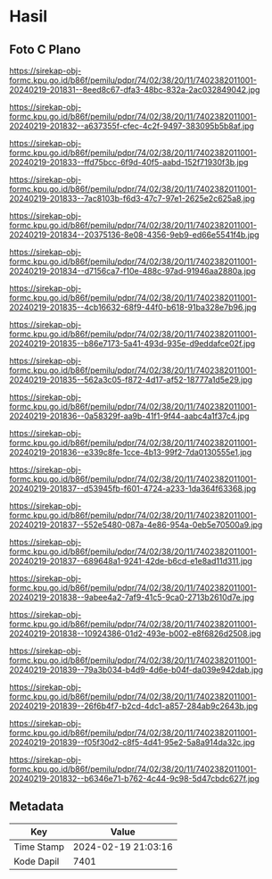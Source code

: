 # Hasil

## Foto C Plano

https://sirekap-obj-formc.kpu.go.id/b86f/pemilu/pdpr/74/02/38/20/11/7402382011001-20240219-201831--8eed8c67-dfa3-48bc-832a-2ac032849042.jpg

https://sirekap-obj-formc.kpu.go.id/b86f/pemilu/pdpr/74/02/38/20/11/7402382011001-20240219-201832--a637355f-cfec-4c2f-9497-383095b5b8af.jpg

https://sirekap-obj-formc.kpu.go.id/b86f/pemilu/pdpr/74/02/38/20/11/7402382011001-20240219-201833--ffd75bcc-6f9d-40f5-aabd-152f71930f3b.jpg

https://sirekap-obj-formc.kpu.go.id/b86f/pemilu/pdpr/74/02/38/20/11/7402382011001-20240219-201833--7ac8103b-f6d3-47c7-97e1-2625e2c625a8.jpg

https://sirekap-obj-formc.kpu.go.id/b86f/pemilu/pdpr/74/02/38/20/11/7402382011001-20240219-201834--20375136-8e08-4356-9eb9-ed66e5541f4b.jpg

https://sirekap-obj-formc.kpu.go.id/b86f/pemilu/pdpr/74/02/38/20/11/7402382011001-20240219-201834--d7156ca7-f10e-488c-97ad-91946aa2880a.jpg

https://sirekap-obj-formc.kpu.go.id/b86f/pemilu/pdpr/74/02/38/20/11/7402382011001-20240219-201835--4cb16632-68f9-44f0-b618-91ba328e7b96.jpg

https://sirekap-obj-formc.kpu.go.id/b86f/pemilu/pdpr/74/02/38/20/11/7402382011001-20240219-201835--b86e7173-5a41-493d-935e-d9eddafce02f.jpg

https://sirekap-obj-formc.kpu.go.id/b86f/pemilu/pdpr/74/02/38/20/11/7402382011001-20240219-201835--562a3c05-f872-4d17-af52-18777a1d5e29.jpg

https://sirekap-obj-formc.kpu.go.id/b86f/pemilu/pdpr/74/02/38/20/11/7402382011001-20240219-201836--0a58329f-aa9b-41f1-9f44-aabc4a1f37c4.jpg

https://sirekap-obj-formc.kpu.go.id/b86f/pemilu/pdpr/74/02/38/20/11/7402382011001-20240219-201836--e339c8fe-1cce-4b13-99f2-7da0130555e1.jpg

https://sirekap-obj-formc.kpu.go.id/b86f/pemilu/pdpr/74/02/38/20/11/7402382011001-20240219-201837--d53945fb-f601-4724-a233-1da364f63368.jpg

https://sirekap-obj-formc.kpu.go.id/b86f/pemilu/pdpr/74/02/38/20/11/7402382011001-20240219-201837--552e5480-087a-4e86-954a-0eb5e70500a9.jpg

https://sirekap-obj-formc.kpu.go.id/b86f/pemilu/pdpr/74/02/38/20/11/7402382011001-20240219-201837--689648a1-9241-42de-b6cd-e1e8ad11d311.jpg

https://sirekap-obj-formc.kpu.go.id/b86f/pemilu/pdpr/74/02/38/20/11/7402382011001-20240219-201838--9abee4a2-7af9-41c5-9ca0-2713b2610d7e.jpg

https://sirekap-obj-formc.kpu.go.id/b86f/pemilu/pdpr/74/02/38/20/11/7402382011001-20240219-201838--10924386-01d2-493e-b002-e8f6826d2508.jpg

https://sirekap-obj-formc.kpu.go.id/b86f/pemilu/pdpr/74/02/38/20/11/7402382011001-20240219-201839--79a3b034-b4d9-4d6e-b04f-da039e942dab.jpg

https://sirekap-obj-formc.kpu.go.id/b86f/pemilu/pdpr/74/02/38/20/11/7402382011001-20240219-201839--26f6b4f7-b2cd-4dc1-a857-284ab9c2643b.jpg

https://sirekap-obj-formc.kpu.go.id/b86f/pemilu/pdpr/74/02/38/20/11/7402382011001-20240219-201839--f05f30d2-c8f5-4d41-95e2-5a8a914da32c.jpg

https://sirekap-obj-formc.kpu.go.id/b86f/pemilu/pdpr/74/02/38/20/11/7402382011001-20240219-201832--b6346e71-b762-4c44-9c98-5d47cbdc627f.jpg


## Metadata

| Key        | Value               |
| ---------- | ------------------- |
| Time Stamp | 2024-02-19 21:03:16 |
| Kode Dapil | 7401                |



